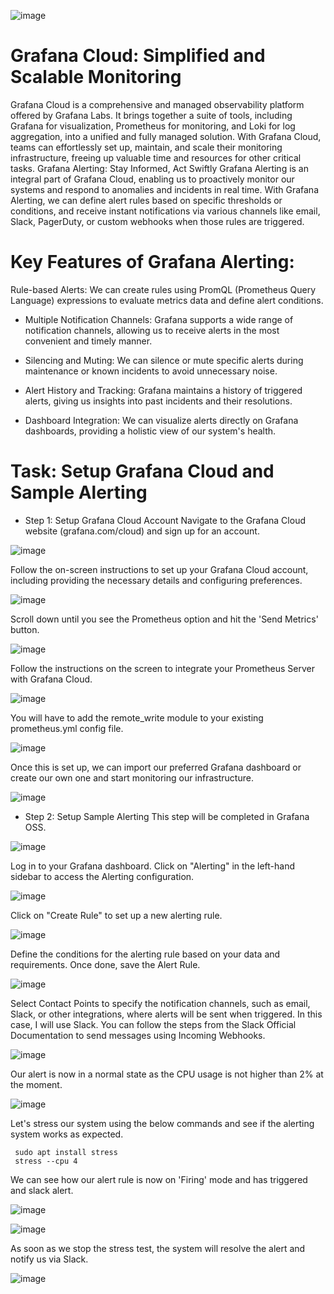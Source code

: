 ![image](https://github.com/user-attachments/assets/379d909b-2bd8-4d20-b210-46e72fb824bf)

# Grafana Cloud: Simplified and Scalable Monitoring
Grafana Cloud is a comprehensive and managed observability platform offered by Grafana Labs. It brings together a suite of tools, including Grafana for visualization, Prometheus for monitoring, and Loki for log aggregation, into a unified and fully managed solution. With Grafana Cloud, teams can effortlessly set up, maintain, and scale their monitoring infrastructure, freeing up valuable time and resources for other critical tasks.
Grafana Alerting: Stay Informed, Act Swiftly
Grafana Alerting is an integral part of Grafana Cloud, enabling us to proactively monitor our systems and respond to anomalies and incidents in real time. With Grafana Alerting, we can define alert rules based on specific thresholds or conditions, and receive instant notifications via various channels like email, Slack, PagerDuty, or custom webhooks when those rules are triggered.
# Key Features of Grafana Alerting:
Rule-based Alerts: We can create rules using PromQL (Prometheus Query Language) expressions to evaluate metrics data and define alert conditions.

* Multiple Notification Channels: Grafana supports a wide range of notification channels, allowing us to receive alerts in the most convenient and timely manner.

* Silencing and Muting: We can silence or mute specific alerts during maintenance or known incidents to avoid unnecessary noise.

* Alert History and Tracking: Grafana maintains a history of triggered alerts, giving us insights into past incidents and their resolutions.

* Dashboard Integration: We can visualize alerts directly on Grafana dashboards, providing a holistic view of our system's health.

# Task: Setup Grafana Cloud and Sample Alerting
* Step 1: Setup Grafana Cloud Account
Navigate to the Grafana Cloud website (grafana.com/cloud) and sign up for an account.

![image](https://github.com/user-attachments/assets/88287a00-86d4-4e99-9076-366c6a8687e7)

Follow the on-screen instructions to set up your Grafana Cloud account, including providing the necessary details and configuring preferences.

![image](https://github.com/user-attachments/assets/95c51dc4-0e87-41cf-ba1a-86566a9f726e)

Scroll down until you see the Prometheus option and hit the 'Send Metrics' button.

![image](https://github.com/user-attachments/assets/714f62d7-b69d-4d31-ac32-240b24d9ff63)

Follow the instructions on the screen to integrate your Prometheus Server with Grafana Cloud.

![image](https://github.com/user-attachments/assets/85e54819-e2aa-464e-9704-ea0f505a0013)

You will have to add the remote_write module to your existing prometheus.yml config file.

![image](https://github.com/user-attachments/assets/9c089863-afd3-4694-943e-0fe1a9b62482)

Once this is set up, we can import our preferred Grafana dashboard or create our own one and start monitoring our infrastructure.

![image](https://github.com/user-attachments/assets/3deb8026-67a1-4469-9154-098e9a9565c2)

* Step 2: Setup Sample Alerting
This step will be completed in Grafana OSS.

![image](https://github.com/user-attachments/assets/257db5e0-fa91-4271-84e1-58d313eeacc0)

Log in to your Grafana dashboard.
Click on "Alerting" in the left-hand sidebar to access the Alerting configuration.

![image](https://github.com/user-attachments/assets/43e8e42b-9922-4cdf-ad4d-45ca85b1096b)

Click on "Create Rule" to set up a new alerting rule.

![image](https://github.com/user-attachments/assets/6d40fa62-4e11-4824-bb61-0f3a310f5880)

Define the conditions for the alerting rule based on your data and requirements. Once done, save the Alert Rule.

![image](https://github.com/user-attachments/assets/4f5bd30a-b2ff-4c13-9bff-6c88a5ebe0ed)

Select Contact Points to specify the notification channels, such as email, Slack, or other integrations, where alerts will be sent when triggered. In this case, I will use Slack. You can follow the steps from the Slack Official Documentation to send messages using Incoming Webhooks.

![image](https://github.com/user-attachments/assets/941a4af6-460c-4b00-a97a-9b2ca25e317d)

Our alert is now in a normal state as the CPU usage is not higher than 2% at the moment.

![image](https://github.com/user-attachments/assets/af2c8ec9-a972-45cb-a18e-5d600fb5128a)

Let's stress our system using the below commands and see if the alerting system works as expected.

```
 sudo apt install stress
 stress --cpu 4
```
We can see how our alert rule is now on 'Firing' mode and has triggered and slack alert.

![image](https://github.com/user-attachments/assets/b5072607-e078-4557-8d4d-e3757ddf8c4f)

![image](https://github.com/user-attachments/assets/61f81ae4-ee84-4101-bf48-34c17a4bc461)

As soon as we stop the stress test, the system will resolve the alert and notify us via Slack.

![image](https://github.com/user-attachments/assets/c6aa2613-ccb5-425e-888f-46aae5f2675d)



